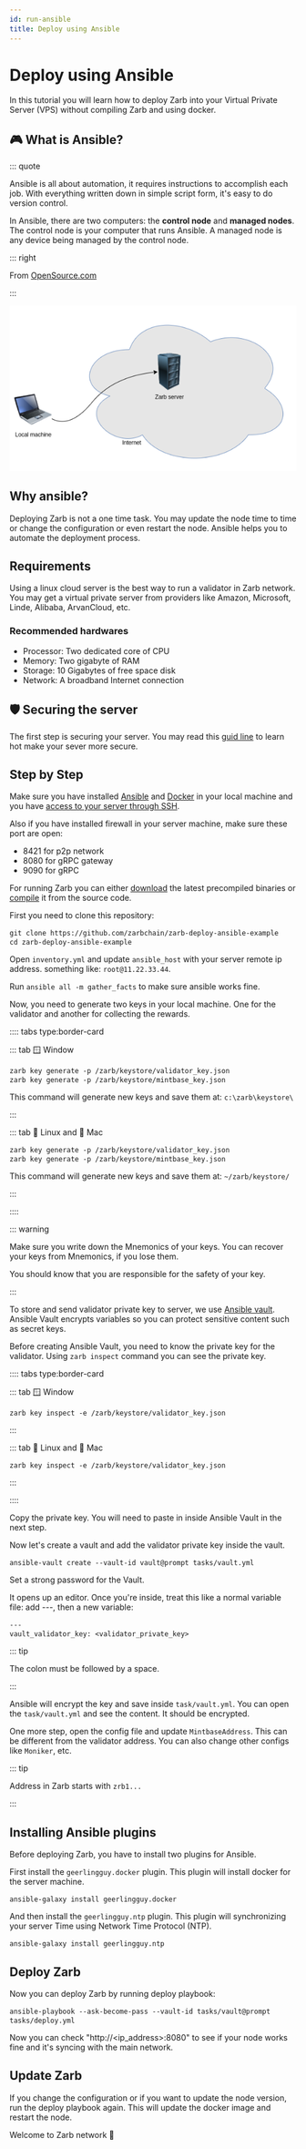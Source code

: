 ```yaml
---
id: run-ansible
title: Deploy using Ansible
---
```


# Deploy using Ansible

In this tutorial you will learn how to deploy Zarb into your Virtual Private Server (VPS) without
compiling Zarb and using docker.

## 🎮 What is Ansible?

::: quote

Ansible is all about automation, it requires instructions to accomplish each job. With everything
written down in simple script form, it's easy to do version control.

In Ansible, there are two computers: the **control node** and **managed nodes**. The control node is
your computer that runs Ansible. A managed node is any device being managed by the control node.

::: right

From [OpenSource.com](https://opensource.com/resources/what-ansible)

:::

![Deploy Zarb using ansible](../assets/images/zarb-ansible.png)

## Why ansible?

Deploying Zarb is not a one time task. You may update the node time to time or change the
configuration or even restart the node. Ansible helps you to automate the deployment process.

## Requirements

Using a linux cloud server is the best way to run a validator in Zarb network. You may get a virtual
private server from providers like Amazon, Microsoft, Linde, Alibaba, ArvanCloud, etc.

### Recommended hardwares

- Processor: Two dedicated core of CPU
- Memory: Two gigabyte of RAM
- Storage: 10 Gigabytes of free space disk
- Network: A broadband Internet connection

## 🛡️ Securing the server

The first step is securing your server. You may read this
[guid line](https://www.linode.com/docs/guides/securing-your-server/) to learn hot make your sever
more secure.

## Step by Step

Make sure you have installed
[Ansible](https://docs.ansible.com/ansible/latest/installation_guide/intro_installation.html) and
[Docker](https://docs.docker.com/get-docker/) in your local machine and you have
[access to your server through SSH](https://www.google.com/search?q=access+to+your+server+through+SSH).

Also if you have installed firewall in your server machine, make sure these port are open:

- 8421 for p2p network
- 8080 for gRPC gateway
- 9090 for gRPC

For running Zarb you can either [download](https://github.com/zarbchain/zarb-go/releases) the latest
precompiled binaries or [compile](./lean-compile.md) it from the source code.

First you need to clone this repository:

```
git clone https://github.com/zarbchain/zarb-deploy-ansible-example
cd zarb-deploy-ansible-example
```

Open `inventory.yml` and update `ansible_host` with your server remote ip address. something like:
`root@11.22.33.44`.

Run `ansible all -m gather_facts` to make sure ansible works fine.

Now, you need to generate two keys in your local machine. One for the validator and another for
collecting the rewards.

:::: tabs type:border-card

::: tab 🪟 Window

```
zarb key generate -p /zarb/keystore/validator_key.json
zarb key generate -p /zarb/keystore/mintbase_key.json
```

This command will generate new keys and save them at: `c:\zarb\keystore\`

:::

::: tab 🐧 Linux and 🍏 Mac

```
zarb key generate -p /zarb/keystore/validator_key.json
zarb key generate -p /zarb/keystore/mintbase_key.json
```

This command will generate new keys and save them at: `~/zarb/keystore/`

:::

::::

::: warning

Make sure you write down the Mnemonics of your keys. You can recover your keys from Mnemonics, if
you lose them.

You should know that you are responsible for the safety of your key.

:::

To store and send validator private key to server, we use
[Ansible vault](https://docs.ansible.com/ansible/latest/user_guide/vault.html). Ansible Vault
encrypts variables so you can protect sensitive content such as secret keys.

Before creating Ansible Vault, you need to know the private key for the validator. Using
`zarb inspect` command you can see the private key.

:::: tabs type:border-card

::: tab 🪟 Window

```
zarb key inspect -e /zarb/keystore/validator_key.json
```

:::

::: tab 🐧 Linux and 🍏 Mac

```
zarb key inspect -e /zarb/keystore/validator_key.json
```

:::

::::

Copy the private key. You will need to paste in inside Ansible Vault in the next step.

Now let's create a vault and add the validator private key inside the vault.

```
ansible-vault create --vault-id vault@prompt tasks/vault.yml
```

Set a strong password for the Vault.

It opens up an editor. Once you're inside, treat this like a normal variable file: add ---, then a
new variable:

```
---
vault_validator_key: <validator_private_key>
```

::: tip

The colon must be followed by a space.

:::

Ansible will encrypt the key and save inside `task/vault.yml`. You can open the `task/vault.yml` and
see the content. It should be encrypted.

One more step, open the config file and update `MintbaseAddress`. This can be different from the
validator address. You can also change other configs like `Moniker`, etc.

::: tip

Address in Zarb starts with `zrb1...`

:::

## Installing Ansible plugins

Before deploying Zarb, you have to install two plugins for Ansible.

First install the `geerlingguy.docker` plugin. This plugin will install docker for the server
machine.

```
ansible-galaxy install geerlingguy.docker
```

And then install the `geerlingguy.ntp` plugin. This plugin will synchronizing your server Time using
Network Time Protocol (NTP).

```
ansible-galaxy install geerlingguy.ntp
```

## Deploy Zarb

Now you can deploy Zarb by running deploy playbook:

```
ansible-playbook --ask-become-pass --vault-id tasks/vault@prompt tasks/deploy.yml

```

Now you can check "http://<ip_address>:8080" to see if your node works fine and it's syncing with
the main network.

## Update Zarb

If you change the configuration or if you want to update the node version, run the deploy playbook
again. This will update the docker image and restart the node.

Welcome to Zarb network 🤝
